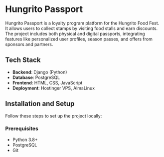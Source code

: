 # Hungrito Passport

Hungrito Passport is a loyalty program platform for the Hungrito Food Fest. It allows users to collect stamps by visiting food stalls and earn discounts. The project includes both physical and digital passports, integrating features like personalized user profiles, season passes, and offers from sponsors and partners.


## Tech Stack
- **Backend**: Django (Python)
- **Database**: PostgreSQL
- **Frontend**: HTML, CSS, JavaScript
- **Deployment**: Hostinger VPS, AlmaLinux

## Installation and Setup
Follow these steps to set up the project locally:

### Prerequisites
- Python 3.8+
- PostgreSQL
- Git

